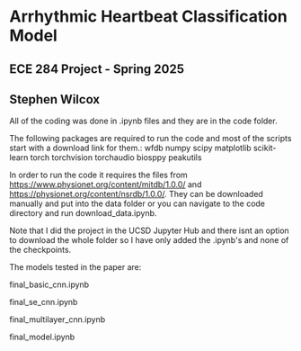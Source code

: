 # Arrhythmic Heartbeat Classification Model
## ECE 284 Project - Spring 2025 
## Stephen Wilcox

All of the coding was done in .ipynb files and they are in the code folder.

The following packages are required to run the code and most of the scripts start with a download link for them.: wfdb numpy scipy matplotlib scikit-learn torch torchvision torchaudio biosppy peakutils

In order to run the code it requires the files from https://www.physionet.org/content/mitdb/1.0.0/ and https://physionet.org/content/nsrdb/1.0.0/. They can be downloaded manually and put into the data folder or you can navigate to the code directory and run download_data.ipynb.

Note that I did the project in the UCSD Jupyter Hub and there isnt an option to download the whole folder so I have only added the .ipynb's and none of the checkpoints.

The models tested in the paper are:

final_basic_cnn.ipynb

final_se_cnn.ipynb

final_multilayer_cnn.ipynb

final_model.ipynb